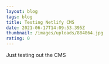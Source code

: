 ```yaml
---
layout: blog
tags: blog
title: Testing Netlify CMS
date: 2021-06-17T14:09:53.395Z
thumbnail: /images/uploads/884864.jpg
rating: 0
---
```

Just testing out the CMS